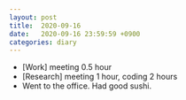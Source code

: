 ```yaml
---
layout: post
title:  2020-09-16
date:   2020-09-16 23:59:59 +0900
categories: diary
---
```


- [Work] meeting 0.5 hour
- [Research] meeting 1 hour, coding 2 hours
- Went to the office. Had good sushi.